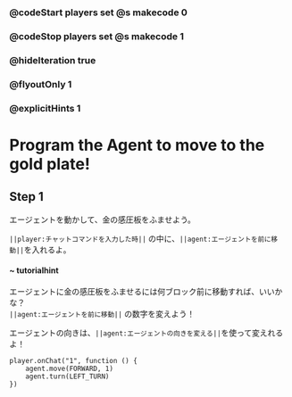### @codeStart players set @s makecode 0
### @codeStop players set @s makecode 1

### @hideIteration true 
### @flyoutOnly 1
### @explicitHints 1


# Program the Agent to move to the gold plate!

## Step 1
エージェントを動かして、金の感圧板をふませよう。  
  
``||player:チャットコマンドを入力した時||`` の中に、``||agent:エージェントを前に移動||``を入れるよ。 


#### ~ tutorialhint 
エージェントに金の感圧板をふませるには何ブロック前に移動すれば、いいかな？  
``||agent:エージェントを前に移動||`` の数字を変えよう！  
  
エージェントの向きは、``||agent:エージェントの向きを変える||``を使って変えれるよ！



```ghost
player.onChat("1", function () {
    agent.move(FORWARD, 1)
    agent.turn(LEFT_TURN)
})

``` 
